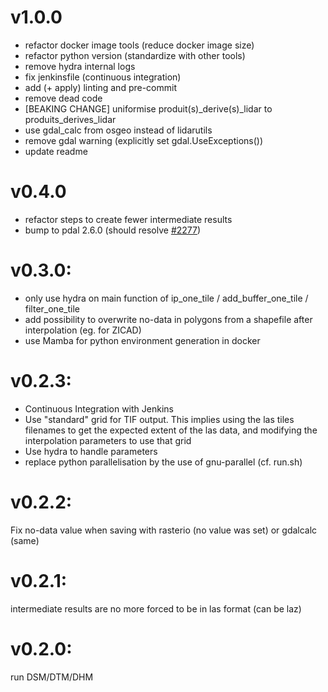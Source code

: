 # v1.0.0
- refactor docker image tools (reduce docker image size)
- refactor python version (standardize with other tools)
- remove hydra internal logs
- fix jenkinsfile (continuous integration)
- add (+ apply) linting and pre-commit
- remove dead code
- [BEAKING CHANGE] uniformise produit(s)_derive(s)_lidar to produits_derives_lidar
- use gdal_calc from osgeo instead of lidarutils
- remove gdal warning (explicitly set gdal.UseExceptions())
- update readme

# v0.4.0
- refactor steps to create fewer intermediate results
- bump to pdal 2.6.0 (should resolve [#2277](http://redmine.forge-idi.ign.fr/issues/2277))

# v0.3.0:
- only use hydra on main function of ip_one_tile / add_buffer_one_tile / filter_one_tile
- add possibility to overwrite no-data in polygons from a shapefile after interpolation (eg. for ZICAD)
- use Mamba for python environment generation in docker

# v0.2.3:
- Continuous Integration with Jenkins
- Use "standard" grid for TIF output. This implies using the las tiles filenames to get the
expected extent of the las data, and modifying the interpolation parameters to use that grid
- Use hydra to handle parameters
- replace python parallelisation by the use of gnu-parallel (cf. run.sh)

# v0.2.2:
Fix no-data value when saving with rasterio (no value was set) or gdalcalc (same)

# v0.2.1:
intermediate results are no more forced to be in las format (can be laz)

# v0.2.0:
run DSM/DTM/DHM
